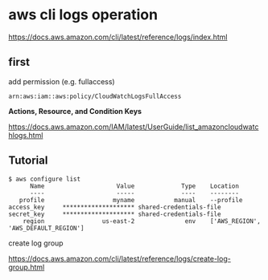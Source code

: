 # aws cli logs operation
https://docs.aws.amazon.com/cli/latest/reference/logs/index.html


first
--
add permission (e.g. fullaccess)

```
arn:aws:iam::aws:policy/CloudWatchLogsFullAccess
```


**Actions, Resource, and Condition Keys**

https://docs.aws.amazon.com/IAM/latest/UserGuide/list_amazoncloudwatchlogs.html


Tutorial
--
```console 
$ aws configure list
      Name                    Value             Type    Location
      ----                    -----             ----    --------
   profile                   myname           manual    --profile
access_key     ******************** shared-credentials-file
secret_key     ******************** shared-credentials-file
    region                us-east-2              env    ['AWS_REGION', 'AWS_DEFAULT_REGION']
```

create log group

https://docs.aws.amazon.com/cli/latest/reference/logs/create-log-group.html

